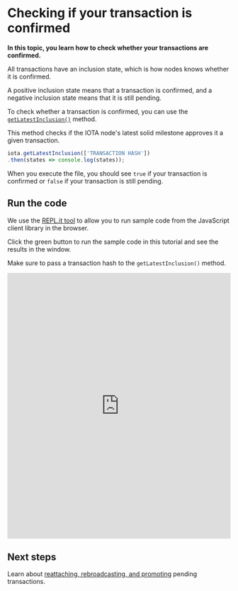 # Checking if your transaction is confirmed

**In this topic, you learn how to check whether your transactions are confirmed.**

All transactions have an inclusion state, which is how nodes knows whether it is confirmed.

A positive inclusion state means that a transaction is confirmed, and a negative inclusion state means that it is still pending.

To check whether a transaction is confirmed, you can use the [`getLatestInclusion()`](https://github.com/iotaledger/iota.js/blob/next/api_reference.md#module_core.getLatestInclusion) method.

This method checks if the IOTA node's latest solid milestone approves it a given transaction.

```js
iota.getLatestInclusion(['TRANSACTION HASH'])
.then(states => console.log(states));
```

When you execute the file, you should see `true` if your transaction is confirmed or `false` if your transaction is still pending.

## Run the code

We use the [REPL.it tool](https://repl.it) to allow you to run sample code from the JavaScript client library in the browser.

Click the green button to run the sample code in this tutorial and see the results in the window.

Make sure to pass a transaction hash to the `getLatestInclusion()` method.

<iframe height="600px" width="100%" src="https://repl.it/@jake91/Check-transaction-confirmation?lite=true" scrolling="no" frameborder="no" allowtransparency="true" allowfullscreen="true" sandbox="allow-forms allow-pointer-lock allow-popups allow-same-origin allow-scripts allow-modals"></iframe>

## Next steps

Learn about [reattaching, rebroadcasting, and promoting](../transfer-tokens/helping-a-transaction-confirm.md) pending transactions.

